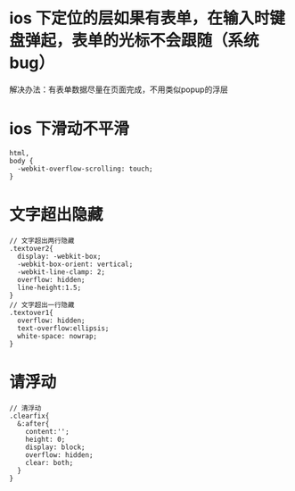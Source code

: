 # ios 下定位的层如果有表单，在输入时键盘弹起，表单的光标不会跟随（系统bug）
  解决办法：有表单数据尽量在页面完成，不用类似popup的浮层

# ios 下滑动不平滑
```
html,
body {
  -webkit-overflow-scrolling: touch;
}
```
# 文字超出隐藏
```
// 文字超出两行隐藏
.textover2{
  display: -webkit-box;
  -webkit-box-orient: vertical;
  -webkit-line-clamp: 2;
  overflow: hidden;
  line-height:1.5;
}
// 文字超出一行隐藏
.textover1{
  overflow: hidden;
  text-overflow:ellipsis;
  white-space: nowrap;
}
```
# 请浮动
```
// 清浮动
.clearfix{
  &:after{
    content:'';
    height: 0;
    display: block;
    overflow: hidden;
    clear: both;
  }
}
```